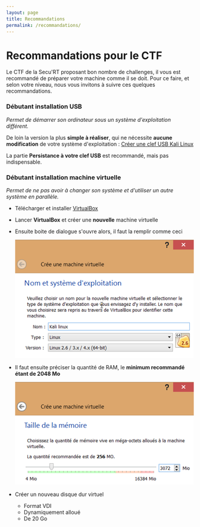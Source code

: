 ```yaml
---
layout: page
title: Recommandations
permalink: /recommandations/
---
```


Recommandations pour le CTF
===========================

Le CTF de la Secu'RT proposant bon nombre de challenges, il vous est recommandé de préparer votre machine comme il se doit. 
Pour ce faire, et selon votre niveau, nous vous invitons à suivre ces quelques recommandations.

### Débutant installation USB

*Permet de démarrer son ordinateur sous un système d'exploitation différent.*

De loin la version la plus **simple à réaliser**, qui ne nécessite **aucune modification** de votre système d'exploitation : [Créer une clef USB Kali Linux](http://fr.docs.kali.org/installation-fr/kali-linux-sur-usb)

La partie **Persistance à votre clef USB** est recommandé, mais pas indispensable.

### Débutant installation machine virtuelle

*Permet de ne pas avoir à changer son système et d'utiliser un autre système en parallèle.*

* Télécharger et installer [VirtualBox](https://www.virtualbox.org/wiki/Downloads)
* Lancer **VirtualBox** et créer une **nouvelle** machine virtuelle
* Ensuite boite de dialogue s'ouvre alors, il faut la remplir comme ceci

	![Nom de la Machine virtuelle](assets/recommandations/virtualbox/new-name.png)
* Il faut ensuite préciser la quantité de RAM, le **minimum recommandé étant de 2048 Mo**

	![Ram Machine virtuelle](assets/recommandations/virtualbox/new-ram.png)

* Créer un nouveau disque dur virtuel
	* Format VDI
	* Dynamiquement alloué
	* De 20 Go